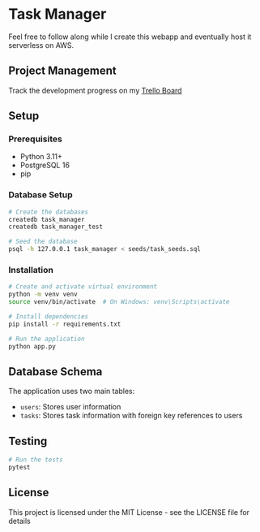 # Task Manager

Feel free to follow along while I create this webapp and eventually host it serverless on AWS.

## Project Management

Track the development progress on my [Trello Board](https://trello.com/invite/b/6730abdb24a18a4847cfea14/ATTI6cbb8e35dafcfca1a74f181b147c8b80FED744B9/task-manager)

## Setup

### Prerequisites
- Python 3.11+
- PostgreSQL 16
- pip

### Database Setup
```bash
# Create the databases
createdb task_manager
createdb task_manager_test

# Seed the database
psql -h 127.0.0.1 task_manager < seeds/task_seeds.sql
```

### Installation
```bash
# Create and activate virtual environment
python -m venv venv
source venv/bin/activate  # On Windows: venv\Scripts\activate

# Install dependencies
pip install -r requirements.txt

# Run the application
python app.py
```

## Database Schema

The application uses two main tables:
- `users`: Stores user information
- `tasks`: Stores task information with foreign key references to users

## Testing

```bash
# Run the tests
pytest
```

## License

This project is licensed under the MIT License - see the LICENSE file for details